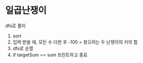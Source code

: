 # 일곱난쟁이

dfs로 풀이

1. sort
2. 입력 받을 때, 모든 수 더한 후 -100 = 찾으려는 두 난쟁이의 키의 합
3. dfs로 순열
4. if targetSum == sum 프린트하고 종료
